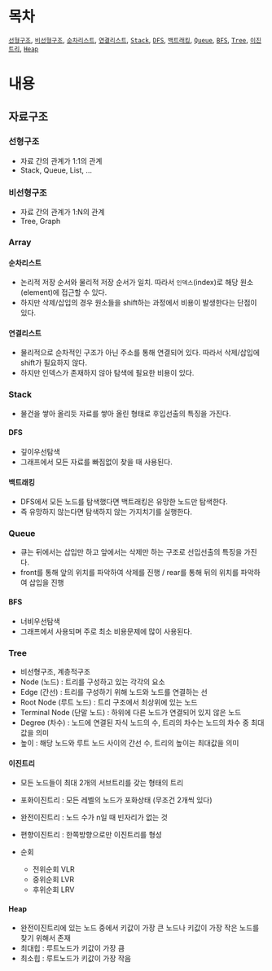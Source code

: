 # 목차

[`선형구조`](#선형구조), [`비선형구조`](#비선형구조), [`순차리스트`](#순차리스트), [`연결리스트`](#연결리스트), [`Stack`](#Stack), [`DFS`](#DFS), [`백트래킹`](#백트래킹), [`Queue`](#Queue), [`BFS`](#BFS), [`Tree`](#Tree), [`이진트리`](#이진트리), [`Heap`](#Heap)

# 내용

## 자료구조

### 선형구조

- 자료 간의 관계가 1:1의 관계
- Stack, Queue, List, ...

### 비선형구조

- 자료 간의 관계가 1:N의 관계
- Tree, Graph

### Array

#### 순차리스트

- 논리적 저장 순서와 물리적 저장 순서가 일치. 따라서 `인덱스`(index)로 해당 원소(element)에 접근할 수 있다.
- 하지만 삭제/삽입의 경우 원소들을 shift하는 과정에서 비용이 발생한다는 단점이 있다.

#### 연결리스트

- 물리적으로 순차적인 구조가 아닌 주소를 통해 연결되어 있다. 따라서 삭제/삽입에 shift가 필요하지 않다.
- 하지만 인덱스가 존재하지 않아 탐색에 필요한 비용이 있다.

### Stack

- 물건을 쌓아 올리듯 자료를 쌓아 올린 형태로 후입선출의 특징을 가진다.

#### DFS

- 깊이우선탐색
- 그래프에서 모든 자료를 빠짐없이 찾을 때 사용된다.

#### 백트래킹

- DFS에서 모든 노드를 탐색했다면 백트래킹은 유망한 노드만 탐색한다.
- 즉 유망하지 않는다면 탐색하지 않는 가지치기를 실행한다.

### Queue

- 큐는 뒤에서는 삽입만 하고 앞에서는 삭제만 하는 구조로 선입선출의 특징을 가진다.
- front를 통해 앞의 위치를 파악하여 삭제를 진행 / rear를 통해 뒤의 위치를 파악하여 삽입을 진행

#### BFS

- 너비우선탐색
- 그래프에서 사용되며 주로 최소 비용문제에 많이 사용된다.

### Tree

- 비선형구조, 계층적구조
- Node (노드) : 트리를 구성하고 있는 각각의 요소
- Edge (간선) : 트리를 구성하기 위해 노드와 노드를 연결하는 선
- Root Node (루트 노드) : 트리 구조에서 최상위에 있는 노드
- Terminal Node (단말 노드) : 하위에 다른 노드가 연결되어 있지 않은 노드
- Degree (차수) : 노드에 연결된 자식 노드의 수, 트리의 차수는 노드의 차수 중 최대값을 의미
- 높이 : 해당 노드와 루트 노드 사이의 간선 수, 트리의 높이는 최대값을 의미

#### 이진트리

- 모든 노드들이 최대 2개의 서브트리를 갖는 형태의 트리
- 포화이진트리 : 모든 레벨의 노드가 포화상태 (무조건 2개씩 있다)
- 완전이진트리 : 노드 수가 n일 때 빈자리가 없는 것
- 편향이진트리 : 한쪽방향으로만 이진트리를 형성

- 순회
  - 전위순회 VLR
  - 중위순회 LVR
  - 후위순회 LRV

#### Heap

- 완전이진트리에 있는 노드 중에서 키값이 가장 큰 노드나 키값이 가장 작은 노드를 찾기 위해서 존재
- 최대힙 : 루트노드가 키값이 가장 큼
- 최소힙 : 루트노드가 키값이 가장 작음
